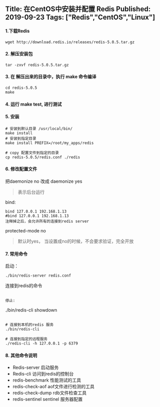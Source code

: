 Title: 在CentOS中安装并配置 Redis
Published: 2019-09-23
Tags: ["Redis","CentOS","Linux"]
---
#### 1.下载Redis
```
wget http://download.redis.io/releases/redis-5.0.5.tar.gz
```

#### 2. 解压安装包
```
tar -zxvf redis-5.0.5.tar.gz
```

#### 3. 在 解压出来的目录中，执行 make 命令编译
```
cd redis-5.0.5
make
```

#### 4. 运行 make test, 进行测试
#### 5. 安装
```
# 安装到默认目录 /usr/local/bin/
make install 
# 安装到指定目录
make install PREFIX=/root/my_apps/redis

# copy 配置文件到指定的目录
cp redis-5.0.5/redis.conf ./redis
```

#### 6. 修改配置文件
把daemonize no 改成 daemonize yes
> 表示后台运行

bind:
```
bind 127.0.0.1 192.168.1.13
#bind 127.0.0.1 192.168.1.13
注释掉之后，会允许所有的连接到redis server
```
protected-mode no
> 默认时yes， 当设置成no的时候，不会要求验证，完全开放



#### 7. 常用命令
启动：
```
./bin/redis-server redis.conf
```
连接到redis的命令
```

停止:
```
./bin/redis-cli showdown
```

# 连接到本机的redis 服务
./bin/redis-cli 

# 连接到指定的远程服务
./redis-cli -h 127.0.0.1 -p 6379
```
#### 8. 其他命令说明
- Redis-server 启动服务
- Redis-cli 访问到redis的控制台
- redis-benchmark 性能测试的工具
- redis-check-aof aof文件进行检测的工具
- redis-check-dump  rdb文件检查工具
- redis-sentinel  sentinel 服务器配置



